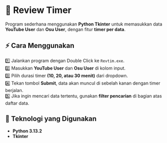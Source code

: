 # 📌 Review Timer
Program sederhana menggunakan **Python Tkinter** untuk memasukkan data **YouTube User** dan **Osu User**, dengan fitur **timer per data**.



## ⚡ Cara Menggunakan
1️⃣ Jalankan program dengan Double Click ke `Revtim.exe`.  
2️⃣ Masukkan **YouTube User** dan **Osu User** di kolom input.  
3️⃣ Pilih durasi timer **(10, 20, atau 30 menit)** dari dropdown.  
4️⃣ Tekan tombol **Submit**, data akan muncul di sebelah kanan dengan timer berjalan.  
5️⃣ Jika ingin mencari data tertentu, gunakan **filter pencarian** di bagian atas daftar data.  



## 🔧 Teknologi yang Digunakan
- **Python 3.13.2**  
- **Tkinter**  
